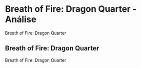 ---
---

# Breath of Fire: Dragon Quarter - Análise

Breath of Fire: Dragon Quarter

## Breath of Fire: Dragon Quarter

Breath of Fire: Dragon Quarter
